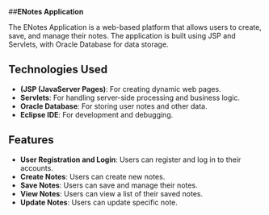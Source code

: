 ##**ENotes Application**

The ENotes Application is a web-based platform that allows users to create, save, and manage their notes. The application is built using JSP and Servlets, with Oracle Database for data storage.

## Technologies Used

- **(JSP (JavaServer Pages)**: For creating dynamic web pages.
- **Servlets**: For handling server-side processing and business logic.
- **Oracle Database**: For storing user notes and other data.
- **Eclipse IDE**: For development and debugging.

## Features

- **User Registration and Login**: Users can register and log in to their accounts.
- **Create Notes**: Users can create new notes.
- **Save Notes**: Users can save and manage their notes.
- **View Notes**: Users can view a list of their saved notes.
- **Update Notes**: Users can update specific note.
